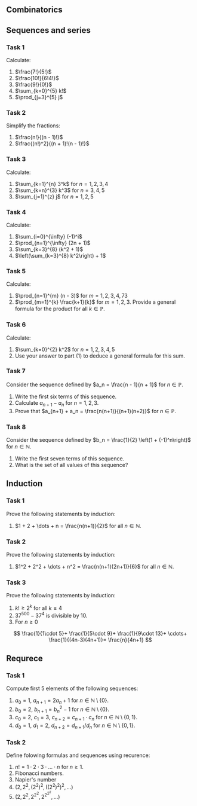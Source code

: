 ## Combinatorics


## **Sequences and series**

### Task 1

Calculate:

1. $\frac{7!}{5!}$
2. $\frac{10!}{6!4!}$
3. $\frac{9!}{0!}$
4. $\sum_{k=0}^{5} k!$
5. $\prod_{j=3}^{5} j$

### Task 2

Simplify the fractions:

1. $\frac{n!}{(n - 1)!}$
2. $\frac{(n!)^2}{(n + 1)!(n - 1)!}$

### Task 3

Calculate:

1. $\sum_{k=1}^{n} 3^k$ for $n = 1, 2, 3, 4$
2. $\sum_{k=n}^{3} k^3$ for $n = 3, 4, 5$
3. $\sum_{j=1}^{z} j$ for $n = 1, 2, 5$

### Task 4

Calculate:

1. $\sum_{i=0}^{\infty} (-1)^i$
2. $\prod_{n=1}^{\infty} (2n + 1)$
3. $\sum_{k=3}^{8} (k^2 + 1)$
4. $\left(\sum_{k=3}^{8} k^2\right) + 1$

### Task 5

Calculate:

1. $\prod_{n=1}^{m} (n - 3)$ for $m = 1, 2, 3, 4, 73$
2. $\prod_{m=1}^{k} \frac{k+1}{k}$ for $m = 1, 2, 3$. Provide a general formula for the product for all $k \in \mathbb{P}$.

### Task 6

Calculate:

1. $\sum_{k=0}^{2} k^2$ for $n = 1, 2, 3, 4, 5$
2. Use your answer to part (1) to deduce a general formula for this sum.

### Task 7

Consider the sequence defined by $a_n = \frac{n - 1}{n + 1}$ for $n \in \mathbb{P}$.

1. Write the first six terms of this sequence.
2. Calculate $a_{n+1} - a_n$ for $n = 1, 2, 3$.
3. Prove that $a_{n+1} + a_n = \frac{n(n+1)}{(n+1)(n+2)}$ for $n \in \mathbb{P}$.

### Task 8

Consider the sequence defined by $b_n = \frac{1}{2} \left(1 + (-1)^n\right)$ for $n \in \mathbb{N}$.

1. Write the first seven terms of this sequence.
2. What is the set of all values of this sequence?





## Induction

### Task 1

Prove the following statements by induction:

1. $1 + 2 + \dots + n = \frac{n(n+1)}{2}$ for all $n \in \mathbb{N}$.

### Task 2

Prove the following statements by induction:

1. $1^2 + 2^2 + \dots + n^2 = \frac{n(n+1)(2n+1)}{6}$ for all $n \in \mathbb{N}$.

### Task 3

Prove the following statements by induction:

1. $k! \geq 2^k$ for all $k\geq 4$
2. $37^{500}-37^4$ is divisible by 10.
3. For $n\geq0$

$$
\frac{1}{1\cdot 5}+
\frac{1}{5\cdot 9}+
\frac{1}{9\cdot 13}+
\cdots+
\frac{1}{(4n-3)(4n+1)}=
\frac{n}{4n+1}
$$




## Requrece

### Task 1

Compute first 5 elements of the following sequences:

1. $a_0 = 1$, $a_{n+1} = 2a_n + 1$ for $n \in \mathbb{N}\setminus\{0\}$.
2. $b_0 = 2$, $b_{n+1} = b_n^2 - 1$ for $n \in \mathbb{N}\setminus\{0\}$.
3. $c_0 = 2,\ c_1 = 3$, $c_{n+2} = c_{n+1} \cdot c_n$ for $n \in \mathbb{N}\setminus\{0,1\}$.
4. $d_0 = 1,\ d_1 = 2$, $d_{n+2} = d_{n+1}/d_n$ for $n \in \mathbb{N}\setminus\{0,1\}$.

### Task 2

Define folowing formulas and sequences using recurence:

1. $n!=1\cdot 2\cdot 3\cdot \ldots \cdot n$ for $n\geq 1$.
2. Fibonacci numbers.
3. Napier's number
4. $(2,2^2, (2^2)^2,((2^2)^2)^2,\ldots)$
5. $(2,2^2, 2^{2^{2}}, 2^{2^{2^{2}}},\ldots)$
